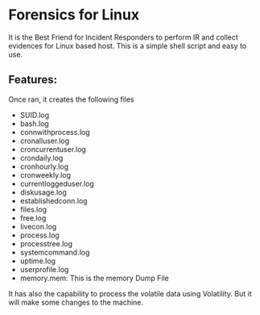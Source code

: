 

# Forensics for Linux
It is the Best Friend for Incident Responders to perform IR and collect evidences for Linux based host. This is a simple shell script and easy to use.

## Features:
Once ran, it creates the following files                                                                            
  - SUID.log                                                       								 
  - bash.log                                                       								 
  - connwithprocess.log                                                        					 
  - cronalluser.log                                                        						 
  - croncurrentuser.log                                                       					 
  - crondaily.log                                                                                 
  - cronhourly.log                                                                                
  - cronweekly.log                                                                                
  - currentloggeduser.log                                                                         
  - diskusage.log                                                                                 
  - establishedconn.log                                                                           
  - files.log                                                                                     
  - free.log                                                                                      
  - livecon.log                                                                                   
  - process.log                                                                                   
  - processtree.log                                                                               
  - systemcommand.log                                                                             
  - uptime.log                                                                                    
  - userprofile.log                                                                               
  - memory.mem: This is the memory Dump File 

It has also the capability to process the volatile data using Volatility. But it will make some changes to the machine. 


